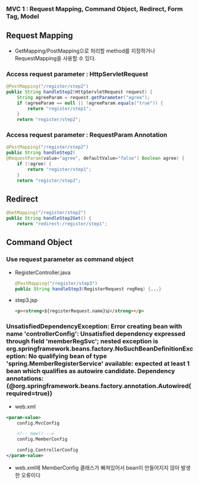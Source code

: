 ### MVC 1 : Request Mapping, Command Object, Redirect, Form Tag, Model

## Request Mapping

- GetMapping/PostMapping으로 처리할 method를 지정하거나 RequestMapping을 사용할 수 있다.

### Access request parameter : HttpServletRequest

```java
@PostMapping("/register/step2")
public String handleStep2(HttpServletRequest request) {
    String agreeParam = request.getParameter("agree");
    if (agreeParam == null || !agreeParam.equals("true")) {
        return "register/step1";
    }
    return "register/step2";
```

### Access request parameter : RequestParam Annotation

```java
@PostMapping("/register/step2")
public String handleStep2(
@RequestParam(value="agree", defaultValue="false") Boolean agree) {
    if (!agree) {
        return "register/step1";
    }
    return "register/step2";
```

## Redirect

```java
@GetMapping("/register/step2")
public String handleStep2Get() {
    return "redirect:/register/step1";
```

## Command Object

### Use request parameter as command object

- RegisterController.java
  ```java
  @PostMapping("/register/step3")
  public String handleStep3(RegisterRequest regReq) {...}
  ```
- step3.jsp
  ```html
  <p><strong>${registerRequest.name}님</strong></p>
  ```

### UnsatisfiedDependencyException: Error creating bean with name 'controllerConfig': Unsatisfied dependency expressed through field 'memberRegSvc'; nested exception is org.springframework.beans.factory.NoSuchBeanDefinitionException: No qualifying bean of type 'spring.MemberRegisterService' available: expected at least 1 bean which qualifies as autowire candidate. Dependency annotations: {@org.springframework.beans.factory.annotation.Autowired(required=true)}

- web.xml

```xml
<param-value>
    config.MvcConfig

    <!-- new!! -->
    config.MemberConfig

    config.ControllerConfig
</param-value>
```

- web.xml에 MemberConfig 클래스가 빠져있어서 bean이 만들어지지 않아 발생한 오류이다
